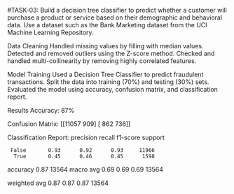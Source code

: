 #TASK-03:
Build a decision tree classifier to predict whether a customer will purchase a product or service based on their demographic and behavioral data. Use a dataset such as the Bank Marketing dataset from the UCI Machine Learning Repository.

Data Cleaning
Handled missing values by filling with median values.
Detected and removed outliers using the Z-score method.
Checked and handled multi-collinearity by removing highly correlated features.

Model Training
Used a Decision Tree Classifier to predict fraudulent transactions.
Split the data into training (70%) and testing (30%) sets.
Evaluated the model using accuracy, confusion matrix, and classification report.

Results
Accuracy: 87%

Confusion Matrix:
[[11057   909]
 [  862   736]]
 
Classification Report:
              precision    recall  f1-score   support

     False       0.93      0.92      0.93     11966
      True       0.45      0.46      0.45      1598

  accuracy                           0.87     13564
 macro avg       0.69      0.69      0.69     13564
 
weighted avg 0.87 0.87 0.87 13564
